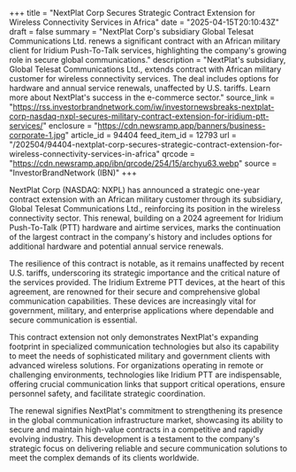 +++
title = "NextPlat Corp Secures Strategic Contract Extension for Wireless Connectivity Services in Africa"
date = "2025-04-15T20:10:43Z"
draft = false
summary = "NextPlat Corp's subsidiary Global Telesat Communications Ltd. renews a significant contract with an African military client for Iridium Push-To-Talk services, highlighting the company's growing role in secure global communications."
description = "NextPlat's subsidiary, Global Telesat Communications Ltd., extends contract with African military customer for wireless connectivity services. The deal includes options for hardware and annual service renewals, unaffected by U.S. tariffs. Learn more about NextPlat's success in the e-commerce sector."
source_link = "https://rss.investorbrandnetwork.com/iw/investornewsbreaks-nextplat-corp-nasdaq-nxpl-secures-military-contract-extension-for-iridium-ptt-services/"
enclosure = "https://cdn.newsramp.app/banners/business-corporate-1.jpg"
article_id = 94404
feed_item_id = 12793
url = "/202504/94404-nextplat-corp-secures-strategic-contract-extension-for-wireless-connectivity-services-in-africa"
qrcode = "https://cdn.newsramp.app/ibn/qrcode/254/15/archyu63.webp"
source = "InvestorBrandNetwork (IBN)"
+++

<p>NextPlat Corp (NASDAQ: NXPL) has announced a strategic one-year contract extension with an African military customer through its subsidiary, Global Telesat Communications Ltd., reinforcing its position in the wireless connectivity sector. This renewal, building on a 2024 agreement for Iridium Push-To-Talk (PTT) hardware and airtime services, marks the continuation of the largest contract in the company's history and includes options for additional hardware and potential annual service renewals.</p><p>The resilience of this contract is notable, as it remains unaffected by recent U.S. tariffs, underscoring its strategic importance and the critical nature of the services provided. The Iridium Extreme PTT devices, at the heart of this agreement, are renowned for their secure and comprehensive global communication capabilities. These devices are increasingly vital for government, military, and enterprise applications where dependable and secure communication is essential.</p><p>This contract extension not only demonstrates NextPlat's expanding footprint in specialized communication technologies but also its capability to meet the needs of sophisticated military and government clients with advanced wireless solutions. For organizations operating in remote or challenging environments, technologies like Iridium PTT are indispensable, offering crucial communication links that support critical operations, ensure personnel safety, and facilitate strategic coordination.</p><p>The renewal signifies NextPlat's commitment to strengthening its presence in the global communication infrastructure market, showcasing its ability to secure and maintain high-value contracts in a competitive and rapidly evolving industry. This development is a testament to the company's strategic focus on delivering reliable and secure communication solutions to meet the complex demands of its clients worldwide.</p>